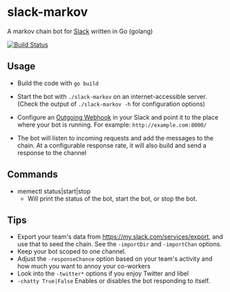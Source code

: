 slack-markov
=======

A markov chain bot for [Slack](https://slack.com) written in Go (golang)

[![Build Status](https://travis-ci.org/grantmd/slack-markov.png)](https://travis-ci.org/grantmd/slack-markov)

Usage
-----

* Build the code with `go build`

* Start the bot with `./slack-markov` on an internet-accessible server. (Check the output of `./slack-markov -h` for configuration options)

* Configure an [Outgoing Webhook](https://my.slack.com/services/new/outgoing-webhook) in your Slack and point it to the place where your bot is running. For example: `http://example.com:8000/`

* The bot will listen to incoming requests and add the messages to the chain. At a configurable response rate, it will also build and send a response to the channel

Commands
--------

* memectl status|start|stop
	* Will print the status of the bot, start the bot, or stop the bot.
  
Tips
----

* Export your team's data from https://my.slack.com/services/export, and use that to seed the chain. See the `-importDir` and `-importChan` options.
* Keep your bot scoped to one channel.
* Adjust the `-responseChance` option based on your team's activity and how much you want to annoy your co-workers
* Look into the `-twitter*` options if you enjoy Twitter and libel
* `-chatty True|False` Enables or disables the bot responding to itself. 
